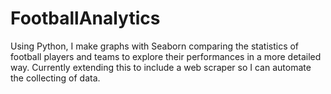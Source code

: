 # FootballAnalytics
Using Python, I make graphs with Seaborn comparing the statistics of football players and teams to explore their performances in a more detailed way. Currently extending this to include a web scraper so I can automate the collecting of data.
